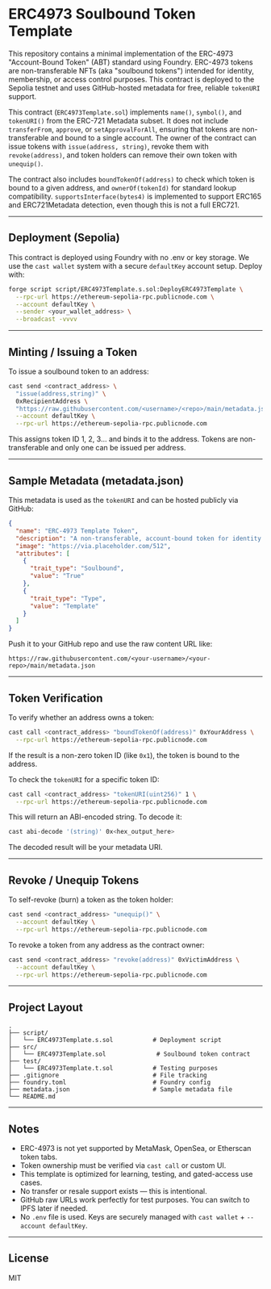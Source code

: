 # ERC4973 Soulbound Token Template

This repository contains a minimal implementation of the ERC-4973 "Account-Bound Token" (ABT) standard using Foundry. ERC-4973 tokens are non-transferable NFTs (aka "soulbound tokens") intended for identity, membership, or access control purposes. This contract is deployed to the Sepolia testnet and uses GitHub-hosted metadata for free, reliable `tokenURI` support.

This contract (`ERC4973Template.sol`) implements `name()`, `symbol()`, and `tokenURI()` from the ERC-721 Metadata subset. It does not include `transferFrom`, `approve`, or `setApprovalForAll`, ensuring that tokens are non-transferable and bound to a single account. The owner of the contract can issue tokens with `issue(address, string)`, revoke them with `revoke(address)`, and token holders can remove their own token with `unequip()`.

The contract also includes `boundTokenOf(address)` to check which token is bound to a given address, and `ownerOf(tokenId)` for standard lookup compatibility. `supportsInterface(bytes4)` is implemented to support ERC165 and ERC721Metadata detection, even though this is not a full ERC721.

---

## Deployment (Sepolia)

This contract is deployed using Foundry with no .env or key storage. We use the `cast wallet` system with a secure `defaultKey` account setup. Deploy with:

```bash
forge script script/ERC4973Template.s.sol:DeployERC4973Template \
  --rpc-url https://ethereum-sepolia-rpc.publicnode.com \
  --account defaultKey \
  --sender <your_wallet_address> \
  --broadcast -vvvv
```

---

## Minting / Issuing a Token

To issue a soulbound token to an address:

```bash
cast send <contract_address> \
  "issue(address,string)" \
  0xRecipientAddress \
  "https://raw.githubusercontent.com/<username>/<repo>/main/metadata.json" \
  --account defaultKey \
  --rpc-url https://ethereum-sepolia-rpc.publicnode.com
```

This assigns token ID 1, 2, 3... and binds it to the address. Tokens are non-transferable and only one can be issued per address.

---

## Sample Metadata (metadata.json)

This metadata is used as the `tokenURI` and can be hosted publicly via GitHub:

```json
{
  "name": "ERC-4973 Template Token",
  "description": "A non-transferable, account-bound token for identity or access control testing.",
  "image": "https://via.placeholder.com/512",
  "attributes": [
    {
      "trait_type": "Soulbound",
      "value": "True"
    },
    {
      "trait_type": "Type",
      "value": "Template"
    }
  ]
}
```

Push it to your GitHub repo and use the raw content URL like:

```
https://raw.githubusercontent.com/<your-username>/<your-repo>/main/metadata.json
```

---

## Token Verification

To verify whether an address owns a token:

```bash
cast call <contract_address> "boundTokenOf(address)" 0xYourAddress \
  --rpc-url https://ethereum-sepolia-rpc.publicnode.com
```

If the result is a non-zero token ID (like `0x1`), the token is bound to the address.

To check the `tokenURI` for a specific token ID:

```bash
cast call <contract_address> "tokenURI(uint256)" 1 \
  --rpc-url https://ethereum-sepolia-rpc.publicnode.com
```

This will return an ABI-encoded string. To decode it:

```bash
cast abi-decode '(string)' 0x<hex_output_here>
```

The decoded result will be your metadata URI.

---

## Revoke / Unequip Tokens

To self-revoke (burn) a token as the token holder:

```bash
cast send <contract_address> "unequip()" \
  --account defaultKey \
  --rpc-url https://ethereum-sepolia-rpc.publicnode.com
```

To revoke a token from any address as the contract owner:

```bash
cast send <contract_address> "revoke(address)" 0xVictimAddress \
  --account defaultKey \
  --rpc-url https://ethereum-sepolia-rpc.publicnode.com
```

---

## Project Layout

```
.
├── script/
│   └── ERC4973Template.s.sol           # Deployment script
├── src/
│   └── ERC4973Template.sol              # Soulbound token contract
├── test/
│   └── ERC4973Template.t.sol           # Testing purposes
├── .gitignore                          # File tracking
├── foundry.toml                        # Foundry config
├── metadata.json                       # Sample metadata file
└── README.md
```

---

## Notes

* ERC-4973 is not yet supported by MetaMask, OpenSea, or Etherscan token tabs.
* Token ownership must be verified via `cast call` or custom UI.
* This template is optimized for learning, testing, and gated-access use cases.
* No transfer or resale support exists — this is intentional.
* GitHub raw URLs work perfectly for test purposes. You can switch to IPFS later if needed.
* No `.env` file is used. Keys are securely managed with `cast wallet` + `--account defaultKey`.

---

## License

MIT
